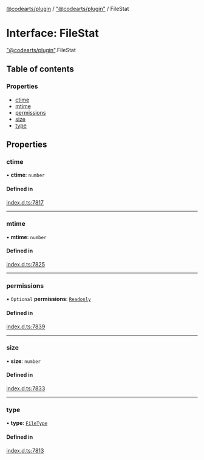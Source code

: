 [@codearts/plugin](../README.md) / ["@codearts/plugin"](../modules/_codearts_plugin_.md) / FileStat

# Interface: FileStat

["@codearts/plugin"](../modules/_codearts_plugin_.md).FileStat

## Table of contents

### Properties

- [ctime](codearts_plugin_.FileStat.md#ctime)
- [mtime](codearts_plugin_.FileStat.md#mtime)
- [permissions](codearts_plugin_.FileStat.md#permissions)
- [size](codearts_plugin_.FileStat.md#size)
- [type](codearts_plugin_.FileStat.md#type)

## Properties

### ctime

• **ctime**: `number`

#### Defined in

[index.d.ts:7817](https://github.com/huaweicloud/cloudide-plugin-api/blob/03c74e5/index.d.ts#L7817)

___

### mtime

• **mtime**: `number`

#### Defined in

[index.d.ts:7825](https://github.com/huaweicloud/cloudide-plugin-api/blob/03c74e5/index.d.ts#L7825)

___

### permissions

• `Optional` **permissions**: [`Readonly`](../enums/codearts_plugin_.FilePermission.md#readonly)

#### Defined in

[index.d.ts:7839](https://github.com/huaweicloud/cloudide-plugin-api/blob/03c74e5/index.d.ts#L7839)

___

### size

• **size**: `number`

#### Defined in

[index.d.ts:7833](https://github.com/huaweicloud/cloudide-plugin-api/blob/03c74e5/index.d.ts#L7833)

___

### type

• **type**: [`FileType`](../enums/codearts_plugin_.FileType.md)

#### Defined in

[index.d.ts:7813](https://github.com/huaweicloud/cloudide-plugin-api/blob/03c74e5/index.d.ts#L7813)
